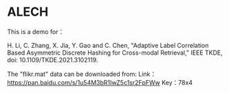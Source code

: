 # ALECH
This is a demo for：

H. Li, C. Zhang, X. Jia, Y. Gao and C. Chen, "Adaptive Label Correlation Based Asymmetric Discrete Hashing for Cross-modal Retrieval," IEEE TKDE, doi: 10.1109/TKDE.2021.3102119.

The "flikr.mat" data can be downloaded from:
Link：https://pan.baidu.com/s/1u54M3bR1IwZ5c1sr2FpFWw 
Key：78x4
